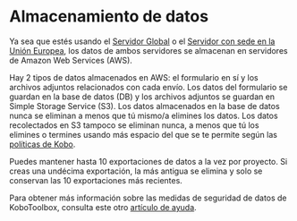 # Almacenamiento de datos

Ya sea que estés usando el [Servidor Global](https://kf.kobotoolbox.org/) o el
[Servidor con sede en la Unión Europea](https://eu.kobotoolbox.org/), los datos de
ambos servidores se almacenan en servidores de Amazon Web Services (AWS).

Hay 2 tipos de datos almacenados en AWS: el formulario en sí y los archivos adjuntos
relacionados con cada envío. Los datos del formulario se guardan en la base de datos (DB)
y los archivos adjuntos se guardan en Simple Storage Service (S3). Los datos almacenados
en la base de datos nunca se eliminan a menos que tú mismo/a elimines los datos. Los
datos recolectados en S3 tampoco se eliminan nunca, a menos que tú los elimines o termines
usando más espacio del que se te permite según las
[políticas de Kobo](creating_account.md).

Puedes mantener hasta 10 exportaciones de datos a la vez por proyecto. Si creas una
undécima exportación, la más antigua se elimina y solo se conservan las 10 exportaciones
más recientes.

Para obtener más información sobre las medidas de seguridad de datos de KoboToolbox,
consulta este otro [artículo de ayuda](is_my_data_safe.md).